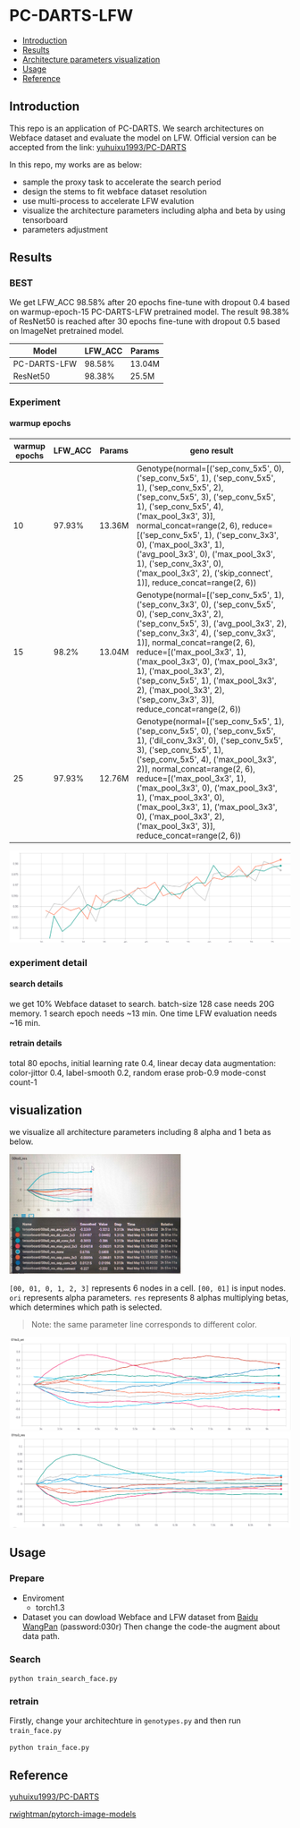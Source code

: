 # PC-DARTS-LFW

- [Introduction](#Introduction)
- [Results](#Results)
- [Architecture parameters visualization](#visualization)
- [Usage](#Usage)
- [Reference](#Reference)

## Introduction

This repo is an application of PC-DARTS. We search architectures on Webface dataset and evaluate the model on LFW. Official version can be accepted from the link: [yuhuixu1993/PC-DARTS](https://github.com/yuhuixu1993/PC-DARTS)

In this repo, my works are as below:

- sample the proxy task to accelerate the search period
- design the stems to fit webface dataset resolution
- use multi-process to accelerate LFW evalution
- visualize the architecture parameters including alpha and beta by using tensorboard
- parameters adjustment

## Results
### BEST
We get LFW_ACC 98.58% after 20 epochs fine-tune with dropout 0.4 based on warmup-epoch-15 PC-DARTS-LFW pretrained model.  The result 98.38% of ResNet50 is reached after 30 epochs fine-tune with dropout 0.5 based on ImageNet pretrained model.

| Model        | LFW_ACC | Params |
| ------------ | ------- | ------ |
| PC-DARTS-LFW | 98.58%  | 13.04M |
| ResNet50     | 98.38%  | 25.5M  |

### Experiment
#### warmup epochs

| warmup epochs | LFW_ACC | Params | geno result                                                  |
| ------------- | ------- | ------ | ------------------------------------------------------------ |
| 10            | 97.93%  | 13.36M | Genotype(normal=[('sep_conv_5x5', 0), ('sep_conv_5x5', 1), ('sep_conv_5x5', 1), ('sep_conv_5x5', 2), ('sep_conv_5x5', 3), ('sep_conv_5x5', 1), ('sep_conv_5x5', 4), ('max_pool_3x3', 3)], normal_concat=range(2, 6), reduce=[('sep_conv_5x5', 1), ('sep_conv_3x3', 0), ('max_pool_3x3', 1), ('avg_pool_3x3', 0), ('max_pool_3x3', 1), ('sep_conv_3x3', 0), ('max_pool_3x3', 2), ('skip_connect', 1)], reduce_concat=range(2, 6)) |
| 15            | 98.2%   | 13.04M | Genotype(normal=[('sep_conv_5x5', 1), ('sep_conv_3x3', 0), ('sep_conv_5x5', 0), ('sep_conv_3x3', 2), ('sep_conv_5x5', 3), ('avg_pool_3x3', 2), ('sep_conv_3x3', 4), ('sep_conv_3x3', 1)], normal_concat=range(2, 6), reduce=[('max_pool_3x3', 1), ('max_pool_3x3', 0), ('max_pool_3x3', 1), ('max_pool_3x3', 2), ('sep_conv_5x5', 1), ('max_pool_3x3', 2), ('max_pool_3x3', 2), ('sep_conv_3x3', 3)], reduce_concat=range(2, 6)) |
| 25            | 97.93%  | 12.76M | Genotype(normal=[('sep_conv_5x5', 1), ('sep_conv_5x5', 0), ('sep_conv_5x5', 1), ('dil_conv_3x3', 0), ('sep_conv_5x5', 3), ('sep_conv_5x5', 1), ('sep_conv_5x5', 4), ('max_pool_3x3', 2)], normal_concat=range(2, 6), reduce=[('max_pool_3x3', 1), ('max_pool_3x3', 0), ('max_pool_3x3', 1), ('max_pool_3x3', 0), ('max_pool_3x3', 1), ('max_pool_3x3', 0), ('max_pool_3x3', 2), ('max_pool_3x3', 3)], reduce_concat=range(2, 6)) |


![](./image/warmup.png)

### experiment detail
#### search details
we get 10% Webface dataset to search. batch-size 128 case needs 20G memory. 
1 search epoch needs ~13 min. One time LFW evaluation needs ~16 min.

#### retrain details
total 80 epochs, initial learning rate 0.4, linear decay
data augmentation: color-jittor 0.4, label-smooth 0.2, random erase prob-0.9 mode-const count-1

## visualization

we visualize all architecture parameters including 8 alpha and 1 beta as below.

<img src="./image/list.jpg" style=zoom:30%>

`[00, 01, 0, 1, 2, 3]` represents 6 nodes in a cell. `[00, 01]` is input nodes. `ori` represents alpha parameters. `res` represents 8  alphas multiplying betas, which determines which path is selected.

> Note: the same parameter line corresponds to different color.

<img src="./image/visual.png" style=zoom:50%>

<img src="./image/visual1.png" style=zoom:50%>

## Usage

### Prepare
- Enviroment
    - torch1.3
- Dataset
    you can dowload Webface and LFW dataset from [Baidu WangPan](https://pan.baidu.com/s/1ji_9-xtlkMoXqNSfsKJThg) (password:030r)
    Then change the code-the augment about data path.
### Search

```
python train_search_face.py 
```

### retrain
Firstly, change your architechture in `genotypes.py` and then run `train_face.py`

```
python train_face.py 
```

## Reference
[yuhuixu1993/PC-DARTS](https://github.com/yuhuixu1993/PC-DARTS)

[rwightman/pytorch-image-models](https://github.com/rwightman/pytorch-image-models)

